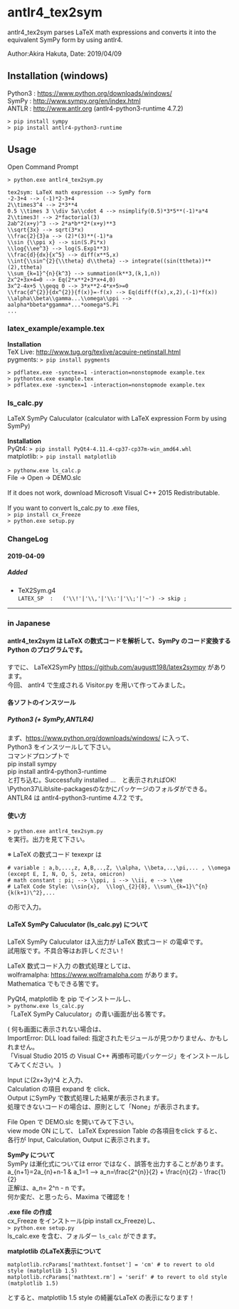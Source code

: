 # antlr4_tex2sym

antlr4_tex2sym parses LaTeX math expressions and converts it into the equivalent SymPy form by using antlr4.  

Author:Akira Hakuta,  Date: 2019/04/09 

## Installation (windows)

Python3 : <https://www.python.org/downloads/windows/>  
SymPy : <http://www.sympy.org/en/index.html>  
ANTLR : <http://www.antlr.org>  (antlr4-python3-runtime 4.7.2)
```
> pip install sympy
> pip install antlr4-python3-runtime 
```


## Usage  
Open Command Prompt
```
> python.exe antlr4_tex2sym.py
```

```
tex2sym: LaTeX math expression --> SymPy form
-2-3+4 --> (-1)*2-3+4
2\\times3^4 --> 2*3**4
0.5 \\times 3 \\div 5a\\cdot 4 --> nsimplify(0.5)*3*5**(-1)*a*4
2\\times3! --> 2*factorial(3)
2ab^2(x+y)^3 --> 2*a*b**2*(x+y)**3
\\sqrt{3x} --> sqrt(3*x)
\\frac{2}{3}a --> (2)*(3)**(-1)*a
\\sin {\\ppi x} --> sin(S.Pi*x)
\\log{\\ee^3} --> log(S.Exp1**3)
\\frac{d}{dx}{x^5} --> diff(x**5,x)
\\int{\\sin^{2}{\\theta} d\\theta} --> integrate((sin(ttheta))**(2),ttheta)
\\sum_{k=1}^{n}{k^3} --> summation(k**3,(k,1,n))
2x^2+3x+4=0 --> Eq(2*x**2+3*x+4,0)
3x^2-4x+5 \\geqq 0 --> 3*x**2-4*x+5>=0
\\frac{d^{2}}{dx^{2}}{f(x)}=-f(x) --> Eq(diff(f(x),x,2),(-1)*f(x))
\\alpha\\beta\\gamma...\\omega\\ppi --> aalpha*bbeta*ggamma*...*oomega*S.Pi
...
```

### latex_example/example.tex  
**Installation**  
TeX Live:  <http://www.tug.org/texlive/acquire-netinstall.html>  
pygments: `> pip install pygments`  

```
> pdflatex.exe -synctex=1 -interaction=nonstopmode example.tex  
> pythontex.exe example.tex  
> pdflatex.exe -synctex=1 -interaction=nonstopmode example.tex
```
### ls_calc.py  
LaTeX SymPy Caluculator (calculator with LaTeX expression Form by using SymPy)   
&nbsp;   
**Installation**    
PyQt4: `> pip install PyQt4‑4.11.4‑cp37‑cp37m‑win_amd64.whl`  
matplotlib: `> pip install matplotlib`   
&nbsp;  
`> pythonw.exe ls_calc.p`  
File -> Open -> DEMO.slc  
&nbsp;  
If it does not work, download Microsoft Visual C\+\+ 2015 Redistributable.  
&nbsp;  
If you want to convert ls_calc.py to .exe files,  
`> pip install cx_Freeze `   
`> python.exe setup.py `   

### ChangeLog  

#### 2019-04-09  
##### Added
- TeX2Sym.g4  
`LATEX_SP  :   ('\\!'|'\\,'|'\\:'|'\\;'|'~') -> skip ;`  


----------------------------
### in Japanese

#### antlr4_tex2sym は LaTeX の数式コードを解析して、SymPy のコード変換する Python のプログラムです。  
すでに、 
LaTeX2SymPy <https://github.com/augustt198/latex2sympy> があります。  
今回、 antlr4 で生成される Visitor.py を用いて作ってみました。  


#### 各ソフトのインスツール   

##### Python3 (+ SymPy,ANTLR4)
まず、<https://www.python.org/downloads/windows/> に入って、  
Python3 をインスツールして下さい。  
コマンドプロンプトで  
pip install sympy  
pip install antlr4-python3-runtime  
と打ち込む。Successfully installed ...　と表示されればOK!   
\Python37\Lib\site-packagesのなかにパッケージのフォルダができる。   
ANTLR4 は antlr4-python3-runtime 4.7.2 です。  



#### 使い方  
`> python.exe antlr4_tex2sym.py`  
を実行。出力を見て下さい。  

※ LaTeX の数式コード texexpr は  
```
# variable : a,b,...,z, A,B,..,Z, \\alpha, \\beta,..,\pi,... , \\omega (except E, I, N, O, S, zeta, omicron)
# math constant : pi; --> \\ppi, i --> \\ii, e --> \\ee
# LaTeX Code Style: \\sin{x},  \\log\_{2}{8}, \\sum\_{k=1}\^{n}{k(k+1)\^2},...
```
の形で入力。  

  

#### LaTeX SymPy Caluculator (ls_calc.py) について   
LaTeX SymPy Caluculator は入出力が LaTeX 数式コード の電卓です。  
試用版です。不具合等はお許しください！   

LaTeX 数式コード入力 の数式処理としては、  
wolframalpha: <https://www.wolframalpha.com> があります。  
Mathematica でもできる筈です。  

PyQt4, matplotlib を pip でインストールし、  
`> pythonw.exe ls_calc.py`     
「LaTeX SymPy Caluculator」の青い画面が出る筈です。   

( 何も画面に表示されない場合は、  
ImportError: DLL load failed: 指定されたモジュールが見つかりません、かもしれません。  
「Visual Studio 2015 の Visual C++ 再頒布可能パッケージ」をインストールしてみてください。 )  

Input に(2x+3y)^4 と入力、  
Calculation の項目 expand を click、  
Output にSymPy で数式処理した結果が表示されます。  
処理できないコードの場合は、原則として「None」が表示されます。  

File Open で DEMO.slc を開いてみて下さい。  
view mode ON にして、 LaTeX Expression Table の各項目をclick すると、  
各行が Input, Calculation, Output に表示されます。  

 

**SymPy について**  
SymPy は漸化式については error ではなく、誤答を出力することがあります。  
 a_{n+1}=2a_{n}+n-1 & a_1=1  --> a_n=\frac{2^{n}}{2} + \frac{n}{2} - \frac{1}{2}  
正解は、a_n= 2^n - n です。  
何か変だ、と思ったら、Maxima で確認を！  

**.exe file の作成**  
cx_Freeze をインストール(pip install cx_Freeze)し、  
`> python.exe setup.py `   
ls_calc.exe を含む、フォルダー `ls_calc` ができます。  

**matplotlib のLaTeX表示について**  
```
matplotlib.rcParams['mathtext.fontset'] = 'cm' # to revert to old style (matplotlib 1.5)
matplotlib.rcParams['mathtext.rm'] = 'serif' # to revert to old style (matplotlib 1.5)
```  
とすると、matplotlib 1.5 style の綺麗なLaTeX の表示になります！  

